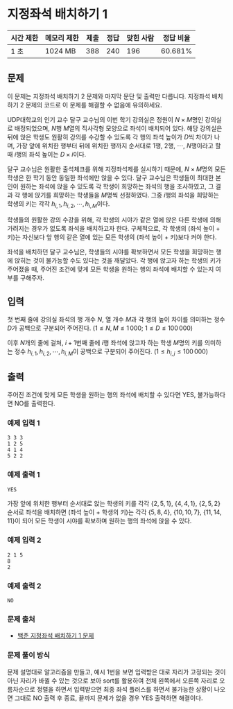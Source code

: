 # 지정좌석 배치하기 1
 
|시간 제한  |	메모리 제한 |	제출    |	정답    |	맞힌 사람   |	정답 비율|
|-------|-----------|-------|------|------|---------|
|1 초	|1024 MB		|388	|240	|196	|60.681%|

## 문제

이 문제는 지정좌석 배치하기 2 문제와 마지막 문단 및 출력만 다릅니다. 지정좌석 배치하기 2 문제의 코드로 이 문제를 해결할 수 없음에 유의하세요.

UDP대학교의 인기 교수 달구 교수님의 이번 학기 강의실은 정원이 
$N \times M$명인 강의실로 배정되었으며, $N$행 $M$열의 직사각형 모양으로 좌석이 배치되어 있다. 해당 강의실은 뒤에 앉은 학생도 원활히 강의를 수강할 수 있도록 각 행의 좌석 높이가 $D$씩 차이가 나며, 가장 앞에 위치한 행부터 뒤에 위치한 행까지 순서대로 $1$행, $2$행, $\cdots$, $N$행이라고 할 때 $i$행의 좌석 높이는 $D\times i$이다.

달구 교수님은 원활한 출석체크를 위해 지정좌석제를 실시하기 때문에, $N \times M$명의 모든 학생은 한 학기 동안 동일한 좌석에만 앉을 수 있다. 달구 교수님은 학생들이 최대한 본인이 원하는 좌석에 앉을 수 있도록 각 학생이 희망하는 좌석의 행을 조사하였고, 그 결과 각 행에 앉기를 희망하는 학생들을 $M$명씩 선정하였다. 그중 $i$행의 좌석을 희망하는 학생의 키는 각각 $h_{i,1}, h_{i,2}, \cdots, h_{i,M}$이다.

학생들의 원활한 강의 수강을 위해, 각 학생의 시야가 같은 열에 앉은 다른 학생에 의해 가려지는 경우가 없도록 좌석을 배치하고자 한다. 구체적으로, 각 학생의 (좌석 높이 + 키)는 자신보다 앞 행의 같은 열에 있는 모든 학생의 (좌석 높이 + 키)보다 커야 한다.

좌석을 배치하던 달구 교수님은, 학생들의 시야를 확보하면서 모든 학생을 희망하는 행에 앉히는 것이 불가능할 수도 있다는 것을 깨달았다. 각 행에 앉고자 하는 학생의 키가 주어졌을 때, 주어진 조건에 맞게 모든 학생을 원하는 행의 좌석에 배치할 수 있는지 여부를 구해주자.

## 입력

첫 번째 줄에 강의실 좌석의 행 개수 $N$, 열 개수 $M$과 각 행의 높이 차이를 의미하는 정수 $D$가 공백으로 구분되어 주어진다. $(1\leq N, M\leq 1\,000;$ $1\leq D\leq 100\,000)$ 

이후 $N$개의 줄에 걸쳐, $i+1$번째 줄에 $i$행 좌석에 앉고자 하는 학생 $M$명의 키를 의미하는 정수 $h_{i,1}, h_{i,2}, \cdots, h_{i,M}$이 공백으로 구분되어 주어진다. $(1\leq h_{i,j}\leq 100\,000)$ 

## 출력

주어진 조건에 맞게 모든 학생을 원하는 행의 좌석에 배치할 수 있다면 YES, 불가능하다면 NO를 출력한다.

### 예제 입력 1 

```
3 3 3
1 2 5
4 1 4
5 2 2
```

### 예제 출력 1 

```
YES
```

가장 앞에 위치한 행부터 순서대로 앉는 학생의 키를 각각 $\{2, 5, 1\}$, $\{4, 4, 1\}$, $\{2, 5, 2\}$ 순서로 좌석을 배치하면 (좌석 높이 + 학생의 키)는 각각 $\{5, 8, 4\}$, $\{10, 10, 7\}$, $\{11, 14, 11\}$이 되어 모든 학생이 시야를 확보하며 원하는 행의 좌석에 앉을 수 있다.

### 예제 입력 2 

```
2 1 5
8
2
```

### 예제 출력 2 

```
NO
```

### 문제 출처

- [백준 지정좌석 배치하기 1 문제](https://www.acmicpc.net/problem/31714)

### 문제 풀이 방식

문제 설명대로 알고리즘을 만들고, 예시 1번을 보면 입력받은 대로 자리가 고정되는 것이 아닌 자리가 바뀔 수 있는 것으로 보아 sort를 활용하여 전체 왼쪽에서 오른쪽 자리로 오름차순으로 정렬을 하면서 입력받으면 최종 좌석 플러스를 하면서 불가능한 상황이 나오면 그대로 NO 출력 후 종료, 끝까지 문제가 없을 경우 YES 출력하면 해결이다. 
